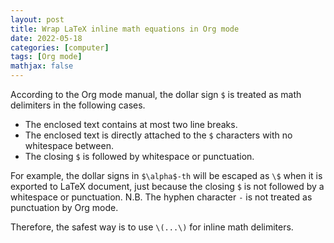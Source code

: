```yaml
---
layout: post
title: Wrap LaTeX inline math equations in Org mode
date: 2022-05-18
categories: [computer]
tags: [Org mode]
mathjax: false
---
```


According to the Org mode manual, the dollar sign `$` is treated as math delimiters in the following cases.

-   The enclosed text contains at most two line breaks.
-   The enclosed text is directly attached to the `$` characters with no whitespace between.
-   The closing `$` is followed by whitespace or punctuation.

For example, the dollar signs in `$\alpha$-th` will be escaped as `\$` when it is exported to LaTeX document, just because the closing `$` is not followed by a whitespace or punctuation. N.B. The hyphen character `-` is not treated as punctuation by Org mode.

Therefore, the safest way is to use `\(...\)` for inline math delimiters.

